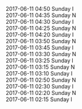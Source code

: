2017-06-11 04:50 Sunday  I  
2017-06-11 04:35 Sunday  N  
2017-06-11 04:30 Sunday  I  
2017-06-11 04:25 Sunday  N  
2017-06-11 04:20 Sunday  I  
2017-06-11 03:50 Sunday  N  
2017-06-11 03:45 Sunday  I  
2017-06-11 03:30 Sunday  N  
2017-06-11 03:25 Sunday  I  
2017-06-11 03:15 Sunday  N  
2017-06-11 03:10 Sunday  I  
2017-06-11 02:50 Sunday  N  
2017-06-11 02:30 Sunday  I  
2017-06-11 02:20 Sunday  N  
2017-06-11 02:15 Sunday  I  
